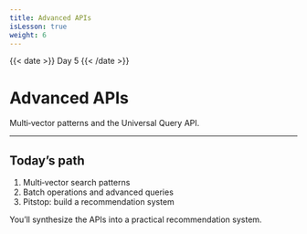 ```yaml
---
title: Advanced APIs
isLesson: true
weight: 6
---
```


{{< date >}} Day 5 {{< /date >}}

# Advanced APIs

Multi‑vector patterns and the Universal Query API.

---

## Today’s path

1. Multi‑vector search patterns
2. Batch operations and advanced queries
3. Pitstop: build a recommendation system

You’ll synthesize the APIs into a practical recommendation system.

